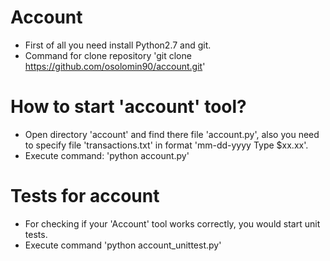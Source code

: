 # Account 
* First of all you need install Python2.7 and git.
* Command for clone repository 'git clone https://github.com/osolomin90/account.git'
# How to start 'account' tool?
* Open directory 'account' and find there file 'account.py', also you need to specify file
'transactions.txt' in format 'mm-dd-yyyy Type $xx.xx'.
* Execute command: 'python account.py'
# Tests for account
* For checking if your 'Account' tool works correctly, you would start unit tests.
* Execute command 'python account_unittest.py'
